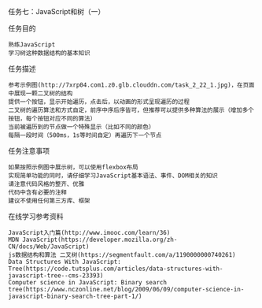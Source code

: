 任务七：JavaScript和树（一）

任务目的

    熟练JavaScript
    学习树这种数据结构的基本知识

任务描述

    参考示例图(http://7xrp04.com1.z0.glb.clouddn.com/task_2_22_1.jpg)，在页面中展现一颗二叉树的结构
    提供一个按钮，显示开始遍历，点击后，以动画的形式呈现遍历的过程
    二叉树的遍历算法和方式自定，前序中序后序皆可，但推荐可以提供多种算法的展示（增加多个按钮，每个按钮对应不同的算法）
    当前被遍历到的节点做一个特殊显示（比如不同的颜色）
    每隔一段时间（500ms，1s等时间自定）再遍历下一个节点

任务注意事项

    如果按照示例图中展示树，可以使用flexbox布局
    实现简单功能的同时，请仔细学习JavaScript基本语法、事件、DOM相关的知识
    请注意代码风格的整齐、优雅
    代码中含有必要的注释
    建议不使用任何第三方库、框架

在线学习参考资料

    JavaScript入门篇(http://www.imooc.com/learn/36)
    MDN JavaScript(https://developer.mozilla.org/zh-CN/docs/Web/JavaScript)
    js数据结构和算法 二叉树(https://segmentfault.com/a/1190000000740261)
    Data Structures With JavaScript: Tree(https://code.tutsplus.com/articles/data-structures-with-javascript-tree--cms-23393)
    Computer science in JavaScript: Binary search tree(https://www.nczonline.net/blog/2009/06/09/computer-science-in-javascript-binary-search-tree-part-1/)
